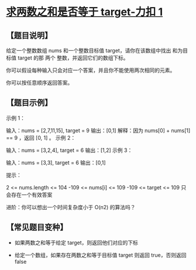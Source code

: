 # [求两数之和是否等于 target-力扣 1](https://leetcode.cn/problems/two-sum/)

## 【题目说明】

给定一个整数数组 nums 和一个整数目标值 target，请你在该数组中找出 和为目标值 target 的那 两个 整数，并返回它们的数组下标。

你可以假设每种输入只会对应一个答案，并且你不能使用两次相同的元素。

你可以按任意顺序返回答案。

## 【题目示例】

示例 1：

输入：nums = [2,7,11,15], target = 9
输出：[0,1]
解释：因为 nums[0] + nums[1] == 9 ，返回 [0, 1] 。
示例 2：

输入：nums = [3,2,4], target = 6
输出：[1,2]
示例 3：

输入：nums = [3,3], target = 6
输出：[0,1]

提示：

2 <= nums.length <= 104
-109 <= nums[i] <= 109
-109 <= target <= 109
只会存在一个有效答案

进阶：你可以想出一个时间复杂度小于 O(n2) 的算法吗？

## 【常见题目变种】

- 如果两数之和等于给定 target，则返回他们对应的下标

- 给定一个数组，如果存在两数之和等于目标值 target 则返回 true，否则返回 false
